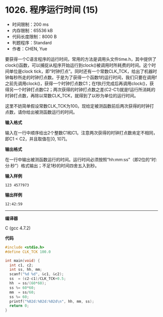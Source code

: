 # 1026. 程序运行时间 (15)

- 时间限制：200 ms
- 内存限制：65536 kB
- 代码长度限制：8000 B
- 判题程序：Standard
- 作者：CHEN, Yue

要获得一个C语言程序的运行时间，常用的方法是调用头文件time.h，其中提供了clock()函数，可以捕捉从程序开始运行到clock()被调用时所耗费的时间。这个时间单位是clock tick，即“时钟打点”。同时还有一个常数CLK_TCK，给出了机器时钟每秒所走的时钟打点数。于是为了获得一个函数f的运行时间，我们只要在调用f之前先调用clock()，获得一个时钟打点数C1；在f执行完成后再调用clock()，获得另一个时钟打点数C2；两次获得的时钟打点数之差(C2-C1)就是f运行所消耗的时钟打点数，再除以常数CLK_TCK，就得到了以秒为单位的运行时间。

这里不妨简单假设常数CLK_TCK为100。现给定被测函数前后两次获得的时钟打点数，请你给出被测函数运行的时间。

**输入格式**

输入在一行中顺序给出2个整数C1和C1。注意两次获得的时钟打点数肯定不相同，即C1 < C2，并且取值在[0, 107]。

**输出格式**

在一行中输出被测函数运行的时间。运行时间必须按照“hh:mm:ss”（即2位的“时:分:秒”）格式输出；不足1秒的时间四舍五入到秒。

**输入样例**

```
123 4577973
```

**输出样例**

```
12:42:59
```

----------

**编译器**

C (gcc 4.7.2)

**代码**

```c
#include <stdio.h>
#define CLK_TCK 100.0

int main(void) {
  int c1, c2;
  int ss, hh, mm;
  scanf("%d %d", &c1, &c2);
  ss  = (c2-c1)/CLK_TCK+0.5;
  hh  = ss/(60*60);
  ss %= 60*60;
  mm  = ss/60;
  ss %= 60;
  printf("%02d:%02d:%02d\n", hh, mm, ss);
  return 0;
}
```
